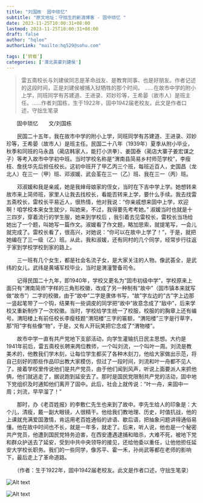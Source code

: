 ```yaml
---
title: "刘国栋  固中琐忆"
subtitle: "原文地址：守拙生的新浪博客 - 固中琐忆 "
date: 2023-11-25T10:00:31+08:00
lastmod: 2023-11-25T10:00:31+08:00
draft: false
author: "hqlee"
authorLink: "mailto:hq529@sohu.com"

tags: [‘转载’]
categories: ['渭北英豪刘建侯']
---
```


>雷五斋校长与刘建侯同志是革命战友、是教育同事、也是好朋友。作者记述的这段时间，正是刘建侯被捕入狱牺牲的那个时间。
>……在故市中学的附小上学，同班同学有苏建道、王进录、邓妙珍等，王希晏（故市人）是班主任。……作者刘国栋，生于1922年，固中1942届老校友。此文是作者口述，守拙生笔录


　　固中琐忆　　文/刘国栋
             
　　民国二十五年，我在故市中学的附小上学，同班同学有苏建道、王进录、邓妙珍等，王希晏（故市人）是班主任。民国二十八年（1939年）夏季从附小毕业，秋季和同班的马永昌（蔺店韩家人，能打小洪拳）、姜国泰（蔺店大寨子姜宏谋之子）等考入故市中学初中班。当时学校名称是“渭南县简易乡村师范学校”，李瘦枝、詹抚华先后担任校长。这初中班开了甲乙丙三个班，每班近百人，史国昌（龙北人）在三一（甲）班、邓淑媛、武会荃在三一（乙）班、我在三一（丙）班。


　　邓淑媛和我是亲戚，她是我婶母娘家的侄女，当时在下吉中学上学。她想转来故市来上简师班，家里人让我去找校长，看能否转来上学，要什么手续。我去找雷五斋校长，雷校长平易近人，很热情，他对我说：“你亲戚想来固中上学，欢迎啊！咱学校本来女生就少，叫她来，不过，我得要先考考她。” 淑媛当时也就是十三四岁，穿着流行的学生服，她来到学校后 ，我引着去见雷校长，雷校长当场给她出了一个题，叫她写一篇作文。淑媛看了作文题，略加思索，就提笔写，一会儿就完成了。雷校长看了，很高兴，对她说：“你可以在故中上学了！”，于是，就把她编在了三一级（乙）班。从此，我和淑媛，还有同村的几个同学，经常步行往返于家到学校学校到家的路上。


　　三一班有几个女生，都是社会名流子女，是大家关注的人物。像武荟全，是武纬的女儿，武纬是黄埔军校毕业，当时是渭潼警备司令。


　　记得民国二十九年，即1940年，学校又更名为“固市初级中学”，学校原来上面只有“渭南简师”字样的三角形校徽，改成了另一种制有“故中”（固市镇本来就写做“故市”）二字的校徽，由于“故中”二字是隶体书写，“故”字左边的“古”字上边那一竖起笔带了一个钩，结果有一些调皮的同学把“故中”故意念成了“敌中”，后来学校又重新制作了一次校徽。当时，学校给学生统一了校服，校服的的胸章上还有编号。渭阳楼上有前任校长李瘦枝题“渭阳楼”三字的匾额，“渭阳楼”三字是行草字，那“阳”字有些像“物”，于是，又有人开玩笑把它念成了“渭物楼”。


　　故市中学一直有共产党地下支部活动，向学生灌输抗日民主思想。大约是1941年前后，雷五斋校长聘来两位教师，一个叫刘流，一个叫叶一周。刘流是教美术的，他教我们学木刻，让每位学生都买了各种木刻刀，他给大家做出示范，将自己刻好的那些作品印出教大家模仿，但过了一段时间，刘流和叶一舟都不见人了。接着学校里传说他们是共产党员，由于他们闻到风声，听说上面要派人来抓他俩，他们就逃走了，据说跑到延安去了。那时是国民党限制共产党的活动，固中地下党组织及时通知他们离开了固中。此后，社会上就传说：“叶一舟，来固中一周；刘流，早早溜了！”


　　那时，办《老百姓报》的李敷仁先生也来到了故中。李先生给人的印象是：大个儿，清瘦，戴一副大眼镜，人很精干。他给我们教地理、历史，时值抗战，他的上课就充满爱国激情，肯运用老百姓通俗的谚语、歇后语，把抽象问题讲得通俗易懂。他在故中时间也不长，就是一年多，就走了。后来，听人说，他也是一个秘密共产党员，他遭到国民党特务迫害，在西安遭遇逮捕和暗杀，大难不死，被地下党和群众护送去了延安，受到中共中央领导的接见，还给他委以重任，让他他担任延安大学校长职务。我们的一些同学，像苏平、霍一禾，孙尚武等都在老师的影响下，最后走上了革命道路。


　　（作者：生于1922年，固中1942届老校友。此文是作者口述，守拙生笔录）

![Alt text](/images/ljh/ljh034-1.png)

![Alt text](/images/ljh/ljh034-2.png)